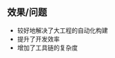 ##  效果/问题

<ul>
<li class="pros">较好地解决了大工程的自动化构建</li>
<li class="pros">提升了开发效率</li>
<li class="cons">增加了工具链的复杂度</li>
</ul>
